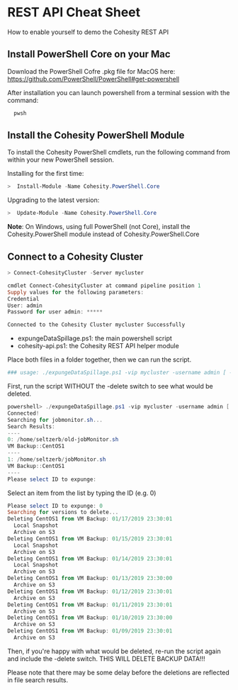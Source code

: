 # REST API Cheat Sheet

How to enable yourself to demo the Cohesity REST API

## Install PowerShell Core on your Mac 

Download the PowerShell Cofre .pkg file for MacOS here: https://github.com/PowerShell/PowerShell#get-powershell

After installation you can launch powershell from a terminal session with the command:

```bash
  pwsh
```

## Install the Cohesity PowerShell Module

To install the Cohesity PowerShell cmdlets, run the following command from within your new PowerShell session.

Installing for the first time:
```powershell
>  Install-Module -Name Cohesity.PowerShell.Core
```

Upgrading to the latest version:
```powershell
>  Update-Module -Name Cohesity.PowerShell.Core
```

**Note**: On Windows, using full PowerShell (not Core), install the Cohesity.PowerShell module instead of Cohesity.PowerShell.Core

## Connect to a Cohesity Cluster

```powershell
> Connect-CohesityCluster -Server mycluster              

cmdlet Connect-CohesityCluster at command pipeline position 1
Supply values for the following parameters:
Credential
User: admin
Password for user admin: *****

Connected to the Cohesity Cluster mycluster Successfully
```

* expungeDataSpillage.ps1: the main powershell script
* cohesity-api.ps1: the Cohesity REST API helper module

Place both files in a folder together, then we can run the script.

```powershell
### usage: ./expungeDataSpillage.ps1 -vip mycluster -username admin [ -domain local ] -search 'partial/filepath' [ -delete ]
```

First, run the script WITHOUT the -delete switch to see what would be deleted.

```powershell
powershell> ./expungeDataSpillage.ps1 -vip mycluster -username admin [ -domain mydomain ] -search 'jobmonitor.sh'
Connected!
Searching for jobmonitor.sh...
Search Results:
----
0: /home/seltzerb/old-jobMonitor.sh
VM Backup::CentOS1
----
1: /home/seltzerb/jobMonitor.sh
VM Backup::CentOS1
----
Please select ID to expunge: 
```

Select an item from the list by typing the ID (e.g. 0) 

```powershell
Please select ID to expunge: 0
Searching for versions to delete...
Deleting CentOS1 from VM Backup: 01/17/2019 23:30:01
  Local Snapshot
  Archive on S3
Deleting CentOS1 from VM Backup: 01/15/2019 23:30:01
  Local Snapshot
  Archive on S3
Deleting CentOS1 from VM Backup: 01/14/2019 23:30:01
  Local Snapshot
  Archive on S3
Deleting CentOS1 from VM Backup: 01/13/2019 23:30:00
  Archive on S3
Deleting CentOS1 from VM Backup: 01/12/2019 23:30:01
  Archive on S3
Deleting CentOS1 from VM Backup: 01/11/2019 23:30:01
  Archive on S3
Deleting CentOS1 from VM Backup: 01/10/2019 23:30:00
  Archive on S3
Deleting CentOS1 from VM Backup: 01/09/2019 23:30:01
  Archive on S3
```

Then, if you're happy with what would be deleted, re-run the script again and include the -delete switch. THIS WILL DELETE BACKUP DATA!!!

Please note that there may be some delay before the deletions are reflected in file search results. 
